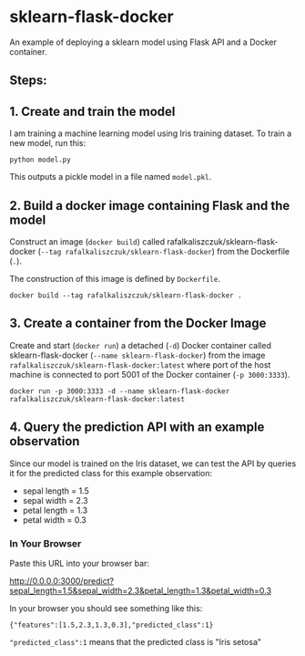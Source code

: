 # sklearn-flask-docker
An example of deploying a sklearn model using Flask API and a Docker container.

## Steps:

## 1. Create and train the model

I am training a machine learning model using Iris training dataset. To train a new model, run this:

`python model.py`

This outputs a pickle model in a file named `model.pkl`.

## 2. Build a docker image containing Flask and the model

Construct an image (`docker build`) called rafalkaliszczuk/sklearn-flask-docker (`--tag rafalkaliszczuk/sklearn-flask-docker`) from the Dockerfile (`.`).

The construction of this image is defined by `Dockerfile`.

`docker build --tag rafalkaliszczuk/sklearn-flask-docker .`

## 3. Create a container from the Docker Image

Create and start (`docker run`) a detached (`-d`) Docker container called sklearn-flask-docker (`--name sklearn-flask-docker`) from the image `rafalkaliszczuk/sklearn-flask-docker:latest` where port of the host machine is connected to port 5001 of the Docker container (`-p 3000:3333`).

`docker run -p 3000:3333 -d --name sklearn-flask-docker rafalkaliszczuk/sklearn-flask-docker:latest`

## 4. Query the prediction API with an example observation

Since our model is trained on the Iris dataset, we can test the API by queries it for the predicted class for this example observation:

- sepal length = 1.5
- sepal width = 2.3
- petal length = 1.3
- petal width = 0.3

### In Your Browser

Paste this URL into your browser bar:

http://0.0.0.0:3000/predict?sepal_length=1.5&sepal_width=2.3&petal_length=1.3&petal_width=0.3

In your browser you should see something like this:
```
{"features":[1.5,2.3,1.3,0.3],"predicted_class":1}
```

`"predicted_class":1` means that the predicted class is "Iris setosa"
